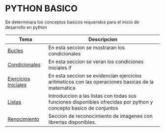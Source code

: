 # PYTHON BASICO
Se determinara los conceptos basicos requeridos para el inicio de desarrollo en python

| Tema | Descripcion 
|------|-----------
|[Bucles](Bucles) | En esta seccion se mostraran los condicionales
|[Condicionales](Condicionales) | En esta seccion se veran los condiciones iniciales if 
|[Ejercicios Iniciales](Ejercicios_Aritmeticos) | En esta seccion se evidencian ejercicios aritmeticos con las operaciones basicas de la matematica
|[Listas](Listas) | Introduccion a las listas con todas sus funciones disponibles ofrecidas por python y concepto basico de conjuntos
|[Renocimiento](Reconocimiento) | Seccion de reconocimiento de imagenes con librerias disponibles.